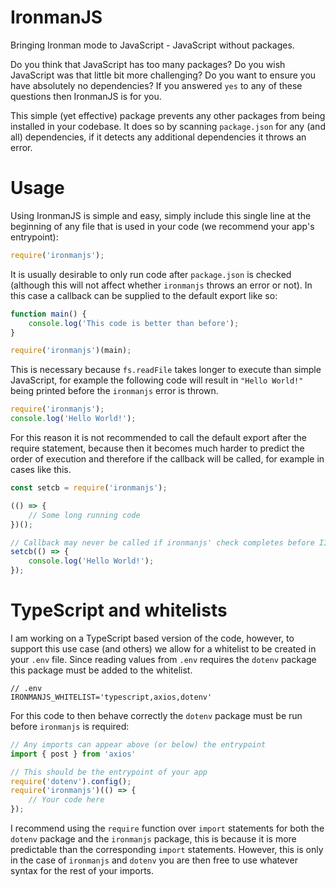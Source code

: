 # IronmanJS
Bringing Ironman mode to JavaScript - JavaScript without packages.


Do you think that JavaScript has too many packages? Do you wish JavaScript was that little bit more challenging? Do you want to ensure you have absolutely no dependencies? If you answered `yes` to any of these questions then IronmanJS is for you.


This simple (yet effective) package prevents any other packages from being installed in your codebase. It does so by scanning `package.json` for any (and all) dependencies, if it detects any additional dependencies it throws an error.

# Usage
Using IronmanJS is simple and easy, simply include this single line at the beginning of any file that is used in your code (we recommend your app's entrypoint):
```javascript
require('ironmanjs');
```

It is usually desirable to only run code after `package.json` is checked (although this will not affect whether `ironmanjs` throws an error or not). In this case a callback can be supplied to the default export like so:
```javascript
function main() {
    console.log('This code is better than before');
}

require('ironmanjs')(main);
```

This is necessary because `fs.readFile` takes longer to execute than simple JavaScript, for example the following code will result in `"Hello World!"` being printed before the `ironmanjs` error is thrown.
```javascript
require('ironmanjs');
console.log('Hello World!');
```

For this reason it is not recommended to call the default export after the require statement, because then it becomes much harder to predict the order of execution and therefore if the callback will be called, for example in cases like this.
```javascript
const setcb = require('ironmanjs');

(() => {
    // Some long running code
})();

// Callback may never be called if ironmanjs' check completes before IIFE
setcb(() => {
    console.log('Hello World!');
});
```

# TypeScript and whitelists
I am working on a TypeScript based version of the code, however, to support this use case (and others) we allow for a whitelist to be created in your `.env` file. Since reading values from `.env` requires the `dotenv` package this package must be added to the whitelist.
```
// .env
IRONMANJS_WHITELIST='typescript,axios,dotenv'
```

For this code to then behave correctly the `dotenv` package must be run before `ironmanjs` is required:
```javascript
// Any imports can appear above (or below) the entrypoint
import { post } from 'axios'

// This should be the entrypoint of your app
require('dotenv').config();
require('ironmanjs')(() => {
    // Your code here
});
```

I recommend using the `require` function over `import` statements for both the `dotenv` package and the `ironmanjs` package, this is because it is more predictable than the corresponding `import` statements. However, this is only in the case of `ironmanjs` and `dotenv` you are then free to use whatever syntax for the rest of your imports.